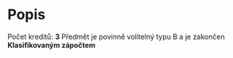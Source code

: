 # Popis
Počet kreditů: **3**
Předmět je povinně volitelný typu B a je zakončen **Klasifikovaným zápočtem**